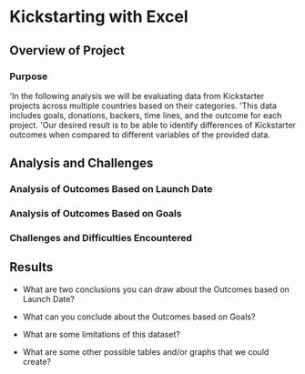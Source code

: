 # Kickstarting with Excel

## Overview of Project

### Purpose
'In the following analysis we will be evaluating data from Kickstarter projects across multiple countries based on their categories. 
'This data includes goals, donations, backers, time lines, and the outcome for each project. 
'Our desired result is to be able to identify differences of Kickstarter outcomes when compared to different variables of the provided data.

## Analysis and Challenges

### Analysis of Outcomes Based on Launch Date


### Analysis of Outcomes Based on Goals


### Challenges and Difficulties Encountered

## Results

- What are two conclusions you can draw about the Outcomes based on Launch Date?

- What can you conclude about the Outcomes based on Goals?

- What are some limitations of this dataset?

- What are some other possible tables and/or graphs that we could create?
